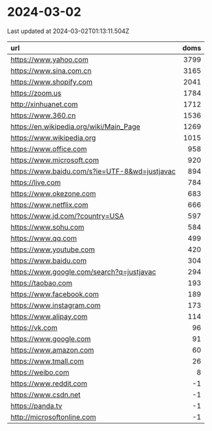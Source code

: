 # 2024-03-02

<!-- BEGIN -->
Last updated at 2024-03-02T01:13:11.504Z

url | doms
:- | -:
https://www.yahoo.com | 3799
https://www.sina.com.cn | 3165
https://www.shopify.com | 2041
https://zoom.us | 1784
http://xinhuanet.com | 1712
https://www.360.cn | 1536
https://en.wikipedia.org/wiki/Main_Page | 1269
https://www.wikipedia.org | 1015
https://www.office.com | 958
https://www.microsoft.com | 920
https://www.baidu.com/s?ie=UTF-8&wd=justjavac | 894
https://live.com | 784
https://www.okezone.com | 683
https://www.netflix.com | 666
https://www.jd.com/?country=USA | 597
https://www.sohu.com | 584
https://www.qq.com | 499
https://www.youtube.com | 420
https://www.baidu.com | 304
https://www.google.com/search?q=justjavac | 294
https://taobao.com | 193
https://www.facebook.com | 189
https://www.instagram.com | 173
https://www.alipay.com | 114
https://vk.com | 96
https://www.google.com | 91
https://www.amazon.com | 60
https://www.tmall.com | 26
https://weibo.com | 8
https://www.reddit.com | -1
https://www.csdn.net | -1
https://panda.tv | -1
http://microsoftonline.com | -1
<!-- END -->
